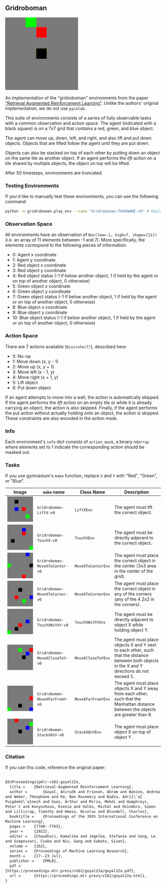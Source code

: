 ## Gridroboman

![main image](./figures/main.gif)

An implementation of the \"gridroboman\" environments from the paper [\"Retrieval Augmented Reinforcement Learning\"](https://proceedings.mlr.press/v162/goyal22a.html).
Unlike the authors' original implementation, we do not use `pycolab`.

This suite of environments consists of a series of fully observable tasks with a common observation and action space. The agent (indicated with a black square) is on a 7x7 grid that contains a red, green, and blue object.

The agent can move up, down, left, and right, and also lift and put down objects. Objects that are lifted follow the agent until they are put down.

Objects can also be stacked on top of each other by putting down an object on the same tile as another object. If an agent performs the _lift_ action on a tile shared by multiple objects, the object on top will be lifted.

After 50 timesteps, environments are truncated.

### Testing Environments

If you'd like to manually test these environments, you can use the following command:

```bash
python -m gridroboman.play_env --name "Gridroboman-TASKNAME-v0" # Replace TASKNAME with the task, e.g. LiftRed 
```

### Observation Space

All environments have an observation of `Box(low=-1, high=7, shape=[11])` (i.e. an array of 11 elements between -1 and 7). More specifically, the elements correspond to the following pieces of information:

- 0: Agent x coordinate
- 1: Agent y coordinate
- 2: Red object x coordinate
- 3: Red object y coordinate
- 4: Red object status (-1 if below another object, 1 if held by the agent or on top of another object, 0 otherwise)
- 5: Green object x coordinate
- 6: Green object y coordinate
- 7: Green object status (-1 if below another object, 1 if held by the agent or on top of another object, 0 otherwise)
- 8: Blue object x coordinate
- 9: Blue object y coordinate
- 10: Blue object status (-1 if below another object, 1 if held by the agent or on top of another object, 0 otherwise)

### Action Space

There are 7 actions available (`Discrete(7)`), described here:

- 0: No-op
- 1: Move down (x, y - 1)
- 2: Move up (x, y + 1)
- 3: Move left (x - 1, y)
- 4: Move right (x + 1, y)
- 5: Lift object
- 6: Put down object

If an agent attempts to move into a wall, the action is automatically skipped. If the agent performs the _lift_ action on an empty tile or while it is already carrying an object, the action is also skipped. Finally, if the agent performs the _put_ action without actually holding onto an object, the action is skipped. These constraints are also encoded in the action mask.

### Info

Each environment's `info` dict consists of `action_mask`, a binary `ndarray` where elements set to 1 indicate the corresponding action should be masked out.

### Tasks

If you use gymnasium's `make` function, replace `X` and `Y` with "Red", "Green", or "Blue".

| Image                                         | `make` name                    | Class Name         | Description                                                                                                                                     |
| --------------------------------------------- | ------------------------------ | ------------------ | ----------------------------------------------------------------------------------------------------------------------------------------------- |
| ![LiftX](./figures/liftx.gif)                 | `Gridroboman-LiftX-v0`         | `LiftXEnv`         | The agent must lift the correct object.                                                                                                         |
| ![TouchX](./figures/touchx.gif)               | `Gridroboman-TouchX-v0`        | `TouchXEnv`        | The agent must be directly adjecent to the correct object.                                                                                      |
| ![MoveXToCenter](./figures/movextocenter.gif) | `Gridroboman-MoveXToCenter-v0` | `MoveXToCenterEnv` | The agent must place the correct object in the center (3x3 area in the center of the grid).                                                     |
| ![MoveXToCorner](./figures/movextocorner.gif) | `Gridroboman-MoveXToCorner-v0` | `MoveXToCornerEnv` | The agent must place the correct object in any of the corners (any of the 4 2x2 in the corners).                                                |
| ![TouchXWithY](./figures/touchxwithy.gif)     | `Gridroboman-TouchXWithY-v0`   | `TouchXWithYEnv`   | The agent must be directly adjacent to object X while holding object Y.                                                                         |
| ![MoveXCloseToY](./figures/movexclosetoy.gif) | `Gridroboman-MoveXCloseToY-v0` | `MoveXCloseToYEnv` | The agent must place objects X and Y next to each other, such that the distance between both objects in the X and Y directions do not exceed 1. |
| ![MoveXFarFromY](./figures/movexfarfromy.gif) | `Gridroboman-MoveXFarFromY-v0` | `MoveXFarFromYEnv` | The agent must place objects X and Y away from each other, such that the Manhattan distance between the objects are greater than 9.             |
| ![StackXOnY](./figures/stackxony.gif)         | `Gridroboman-StackXOnY-v0`     | `StackXOnYEnv`     | The agent must place object X on top of object Y.                                                                                               |

### Citation

If you use this code, reference the original paper:

```

@InProceedings{pmlr-v162-goyal22a,
  title = 	 {Retrieval-Augmented Reinforcement Learning},
  author =       {Goyal, Anirudh and Friesen, Abram and Banino, Andrea and Weber, Theophane and Ke, Nan Rosemary and Badia, Adri{\`a} Puigdom{\`e}nech and Guez, Arthur and Mirza, Mehdi and Humphreys, Peter C and Konyushova, Ksenia and Valko, Michal and Osindero, Simon and Lillicrap, Timothy and Heess, Nicolas and Blundell, Charles},
  booktitle = 	 {Proceedings of the 39th International Conference on Machine Learning},
  pages = 	 {7740--7765},
  year = 	 {2022},
  editor = 	 {Chaudhuri, Kamalika and Jegelka, Stefanie and Song, Le and Szepesvari, Csaba and Niu, Gang and Sabato, Sivan},
  volume = 	 {162},
  series = 	 {Proceedings of Machine Learning Research},
  month = 	 {17--23 Jul},
  publisher =    {PMLR},
  pdf = 	 {https://proceedings.mlr.press/v162/goyal22a/goyal22a.pdf},
  url = 	 {https://proceedings.mlr.press/v162/goyal22a.html},
}

```
